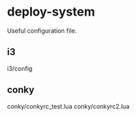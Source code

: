 # deploy-system
Useful configuration file.

## i3
i3/config

## conky
conky/conkyrc_test.lua
conky/conkyrc2.lua


